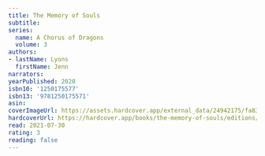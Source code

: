 ```yaml
---
title: The Memory of Souls
subtitle:
series:
  name: A Chorus of Dragons
  volume: 3
authors:
- lastName: Lyons
  firstName: Jenn
narrators:
yearPublished: 2020
isbn10: '1250175577'
isbn13: '9781250175571'
asin:
coverImageUrl: https://assets.hardcover.app/external_data/24942175/fa83136e0e1749fda3dee90cf2f2b6ad31399690.jpeg
hardcoverUrl: https://hardcover.app/books/the-memory-of-souls/editions/5515069
read: 2021-07-30
rating: 3
reading: false
---
```

